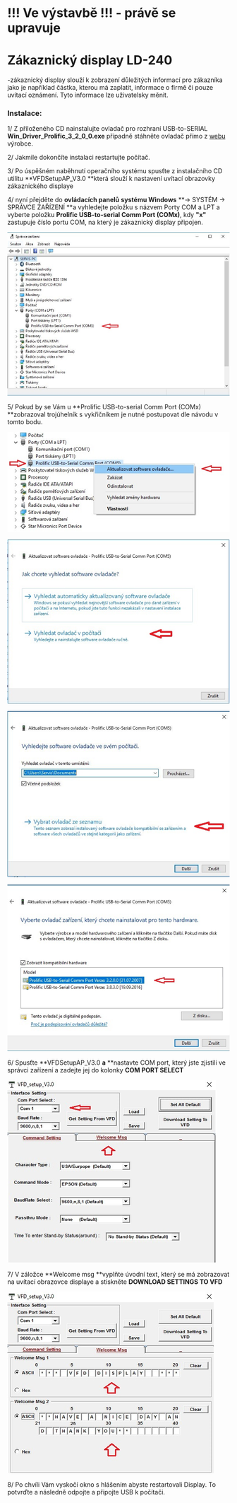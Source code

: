 # !!! Ve výstavbě !!! - právě se upravuje

# 

# Zákaznický display LD-240

-zákaznický display slouží k zobrazení důležitých informací pro zákazníka jako je například částka, kterou má zaplatit, informace o firmě či pouze uvítací oznámení. Tyto informace lze uživatelsky měnit.

### Instalace:

1/ Z přiloženého CD nainstalujte ovladač pro rozhraní USB-to-SERIAL **Win\_Driver\_Prolific\_3\_2\_0\_0.exe** případně stáhněte ovladač přímo z [webu](http://www.w9lrt.com/default/assets/File/baofengprolificvista.zip "WEBU") výrobce.

2/ Jakmile dokončíte instalaci restartujte počítač.

3/ Po úspěšném naběhnutí operačního systému spusťte z instalačního CD utilitu **VFDSetupAP\_V3.0 **která slouží k nastavení uvítací obrazovky zákaznického displaye

4/ nyní přejděte do **ovládacích panelů** **systému Windows** **-&gt; SYSTÉM -&gt; SPRÁVCE ZAŘÍZENÍ **a vyhledejte položku s názvem Porty COM a LPT a vyberte položku **Prolific USB-to-serial Comm Port \(COMx\)**, kdy **"x"** zastupuje číslo portu COM, na který je zákaznický display připojen.

![](/assets/ZD-spravce-zarizeni.JPG)

5/ Pokud by se Vám u **Prolific USB-to-serial Comm Port \(COMx\) **zobrazoval trojúhelník s vykřičníkem je nutné postupovat dle návodu v tomto bodu.

![](/assets/ZD-aktualizace-ovladace.jpg)

![](/assets/ZD-aktualizace-ovladace-2.jpg)

![](/assets/ZD-aktualizace-ovladace-3.JPG)

![](/assets/ZD-aktualizace-ovladace-4.jpg)

6/ Spusťte **VFDSetupAP\_V3.0 **a** **nastavte COM port, který jste zjistili ve správci zařízení a zadejte jej do kolonky **COM PORT SELECT**

![](/assets/ZD-program-1.jpg)

7/ V záložce **Welcome msg **vyplňte úvodní text, který se má zobrazovat na uvítací obrazovce displaye a stiskněte **DOWNLOAD SETTINGS TO VFD**

![](/assets/ZD-program-2.jpg)

8/ Po chvíli Vám vyskočí okno s hlášením abyste restartovali Display. To potvrďte a následně odpojte a připojte USB k počítači.

